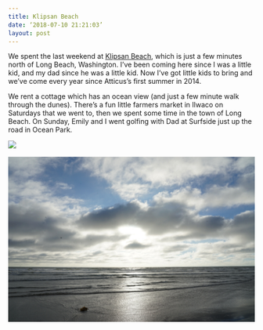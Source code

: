 ```yaml
---
title: Klipsan Beach
date: ‘2018-07-10 21:21:03’
layout: post
---
```


We spent the last weekend at [Klipsan Beach](http://klipsanbeachcottages.com), which is just a few minutes north of Long Beach, Washington. I’ve been coming here since I was a little kid, and my dad since he was a little kid. Now I’ve got little kids to bring and we’ve come every year since Atticus’s first summer in 2014.

We rent a cottage which has an ocean view (and just a few minute walk through the dunes). There’s a fun little farmers market in Ilwaco on Saturdays that we went to, then we spent some time in the town of Long Beach. On Sunday, Emily and I went golfing with Dad at Surfside just up the road in Ocean Park.

![](assets/DSC05982.jpg)

![](assets/DSC05936.jpg)